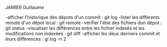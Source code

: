 JAMIER Guillaume

-afficher l'historique des dépots d'un commit : git log
-lister les différents remote d'un dépot local : git remote
-vérifier l'état des fichiers dun dépot : git status
-visualiser les différences entre les fichier indexés et les modifications non indexées : git diff
-afficher les deux derniers commit et leurs différences : gi log -n 2
